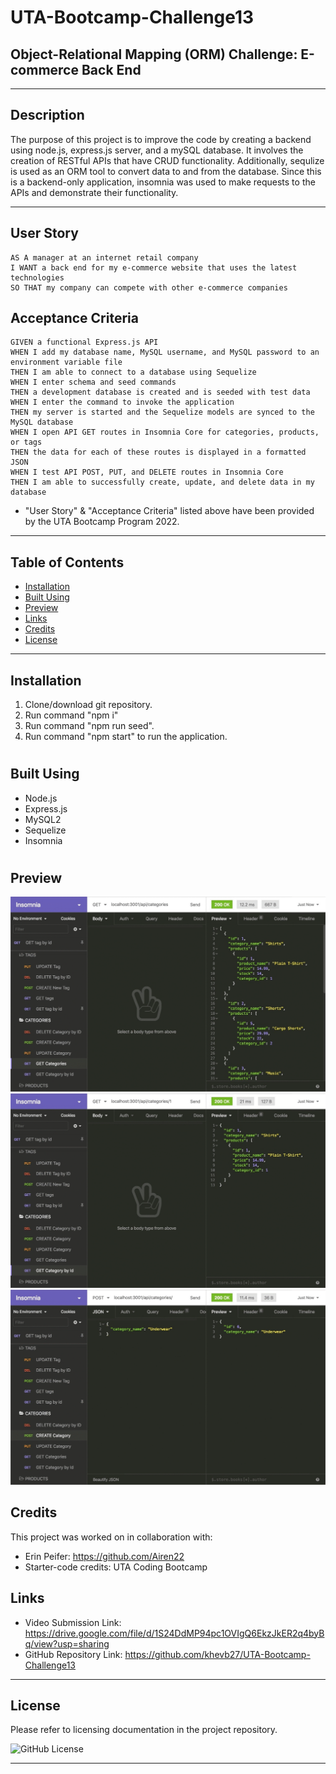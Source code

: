 # UTA-Bootcamp-Challenge13
## Object-Relational Mapping (ORM) Challenge: E-commerce Back End
----------------------------------------------------------------------
## Description

The purpose of this project is to improve the code by creating a backend using node.js, express.js server, and a mySQL database. It involves the creation of RESTful APIs that have CRUD functionality. Additionally, sequlize is used as an ORM tool to convert data to and from the database. Since this is a backend-only application, insomnia was used to make requests to the APIs and demonstrate their functionality.

----------------------------------------------------------------------

## User Story

```
AS A manager at an internet retail company
I WANT a back end for my e-commerce website that uses the latest technologies
SO THAT my company can compete with other e-commerce companies
```

## Acceptance Criteria

```
GIVEN a functional Express.js API
WHEN I add my database name, MySQL username, and MySQL password to an environment variable file
THEN I am able to connect to a database using Sequelize
WHEN I enter schema and seed commands
THEN a development database is created and is seeded with test data
WHEN I enter the command to invoke the application
THEN my server is started and the Sequelize models are synced to the MySQL database
WHEN I open API GET routes in Insomnia Core for categories, products, or tags
THEN the data for each of these routes is displayed in a formatted JSON
WHEN I test API POST, PUT, and DELETE routes in Insomnia Core
THEN I am able to successfully create, update, and delete data in my database
```
* "User Story" & "Acceptance Criteria" listed above have been provided by the UTA Bootcamp Program 2022.
----------------------------------------------------------------------

## Table of Contents

- [Installation](#installation)
- [Built Using](#built-using)
- [Preview](#preview)
- [Links](#links)
- [Credits](#credits)
- [License](#license)

----------------------------------------------------------------------

## Installation

1. Clone/download git repository.
2. Run command "npm i"
3. Run command "npm run seed".
3. Run command "npm start" to run the application.

#

## Built Using

- Node.js
- Express.js
- MySQL2
- Sequelize
- Insomnia

#

## Preview

<img src= "assets/images/C13 Demo 1.gif"/>
<img src= "assets/images/C13 Demo 2.gif"/>
<img src= "assets/images/C13 Demo 3.gif"/>

## Credits

This project was worked on in collaboration with:
- Erin Peifer: https://github.com/Airen22
- Starter-code credits: UTA Coding Bootcamp

## Links

- Video Submission Link: https://drive.google.com/file/d/1S24DdMP94pc1OVIgQ6EkzJkER2q4byBq/view?usp=sharing 
- GitHub Repository Link: https://github.com/khevb27/UTA-Bootcamp-Challenge13

----------------------------------------------------------------------
## License

Please refer to licensing documentation in the project repository.

<img src="https://img.shields.io/badge/license-MIT License-blue.svg" alt="GitHub License">

----------------------------------------------------------------------
